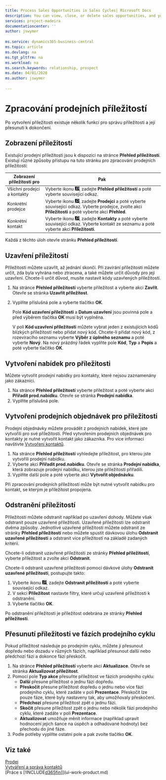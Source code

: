 ```yaml
---
title: Process Sales Opportunities in Sales Cycles| Microsoft Docs
description: You can view, close, or delete sales opportunities, and you can also create quotes and sales orders for opportunities, and move an opportunity through the stages of a sales cycle.
services: project-madeira
documentationcenter: ''
author: jswymer

ms.service: dynamics365-business-central
ms.topic: article
ms.devlang: na
ms.tgt_pltfrm: na
ms.workload: na
ms.search.keywords: relationship, prospect
ms.date: 04/01/2020
ms.author: jswymer

---
```

# Zpracování prodejních příležitostí
Po vytvoření příležitosti existuje několik funkcí pro správu příležitosti a její přesunutí k dokončení.

## Zobrazení příležitostí
Existující prodejní příležitosti jsou k dispozici na stránce **Přehled příležitostí**. Existují různé způsoby přístupu na tuto stránku pro zpracování prodejních příležitostí:

| Zobrazení příležitosti pro | Pak |
| --- | --- |
| Všichni prodejci a kontakty | Vyberte ikonu ![Žárovky, která otevře funkci Řekněte mi](media/ui-search/search_small.png "Řekněte mi, co chcete dělat"), zadejte **Přehled příležitostí** a poté vyberte související odkaz. |
| Konkrétní prodejce | Vyberte ikonu ![Žárovky, která otevře funkci Řekněte mi](media/ui-search/search_small.png "Řekněte mi, co chcete dělat"), zadejte **Prodejci** a poté vyberte související odkaz. Vyberte prodejce, zvolte akci **Příležitosti** a poté vyberte akci **Přehled**. |
| Konkrétní kontakt | Vyberte ikonu ![Žárovky, která otevře funkci Řekněte mi](media/ui-search/search_small.png "Řekněte mi, co chcete dělat"), zadejte **Kontakty** a poté vyberte související odkaz. Vyberte kontakt ze seznamu a poté vyberte akci **Příležitosti**. |

Každá z těchto úloh otevře stránku **Přehled příležitostí**.

## Uzavření příležitostí
Příležitosti můžete uzavřít, až jednání skončí. Při zavírání příležitosti můžete určit, zda byla vyhrána nebo ztracena, a také můžete určit důvody pro její uzavření. Chcete-li určit důvod, musíte nastavit kódy uzavřených příležitostí.

1. Na stránce **Přehled příležitostí** vyberte příležitost a vyberte akci **Zavřít**. Otevře se stránka **Uzavřít příležitost**.
2. Vyplňte příslušná pole a vyberte tlačítko **OK**.

   Pole **Kód uzavření příležitosti** a **Datum uzavření** jsou povinná pole a před výběrem tlačítka **OK** musí být vyplněna.

   V poli **Kód uzavření příležitosti** můžete vybrat jeden z existujících kódů blízkých příležitostí nebo přidat nový kód. Chcete-li přidat nový kód, z rozevíracího seznamu vyberte **Výběr z úplného seznamu** a poté vyberte **Nový**. Na nový prázdný řádek vyplňte pole **Kód**, **Typ** a **Popis** a poté vyberte tlačítko **OK**.

## Vytvoření nabídek pro příležitosti
Můžete vytvořit prodejní nabídky pro kontakty, které nejsou zaznamenány jako zákazníci.

1. Na stránce **Přehled příležitostí** vyberte příležitost a poté vyberte akci **Přiřadit prod.nabídku**. Otevře se stránka **Prodejní nabídka**.
2. Vyplňte příslušná pole.

## Vytvoření prodejních objednávek pro příležitosti
Prodejní objednávky můžete provádět z prodejních nabídek, které jste vytvořili pro své příležitosti. Před vytvořením prodejních objednávek pro kontakty je nutné vytvořit kontakt jako zákazníka. Pro více informací navštivte [Vytvoření kontaktů](marketing-create-contact-companies.md).

1. Na stránce **Přehled příležitostí** vyhledejte příležitost, pro kterou jste vytvořili prodejní nabídku.
2. Vyberte akci **Přiřadit prod.nabídku**. Otevře se stránka **Prodejní nabídka**, která zobrazuje prodejní nabídku, kterou jste příležitosti přiřadili.
3. Vyplňte další pole a poté vyberte akci **Vytvořit objednávku**.

Při zpracování prodejních příležitostí může být nutné vytvořit nabídku pro kontakt, se kterým je příležitost propojena.

## Odstranění příležitostí
Příležitosti můžete odstranit například po uzavření dohody. Můžete však odstranit pouze uzavřené příležitosti. Uzavřené příležitosti lze odstranit dvěma způsoby. Jednotlivé uzavřené příležitosti můžete odstranit ze stránky **Přehled příležitostí** nebo můžete spustit dávkovou úlohu **Odstranit uzavřené příležitosti** a odstranit více příležitostí na základě zadaných kritérií.

Chcete-li odstranit uzavřené příležitosti ze stránky **Přehled příležitostí**, vyberte příležitost a zvolte akci **Odstranit**.

Chcete-li odstranit uzavřené příležitosti pomocí dávkové úlohy **Odstranit uzavřené příležitosti**, postupujte takto:

1. Vyberte ikonu ![Žárovky, která otevře funkci Řekněte mi](media/ui-search/search_small.png "Řekněte mi, co chcete dělat"), zadejte **Odstranit příležitosti** a poté vyberte související odkaz.
2. V sekci **Příležitost** nastavte filtry, které určují uzavřené příležitosti k odstranění.
3. Vyberte tlačítko **OK**.

Po odstranění příležitosti je příležitost odebrána ze stránky **Přehled příležitostí**.

## Přesunutí příležitosti ve fázích prodejního cyklu
Pokud příležitost následuje po prodejním cyklu, můžete ji přesunout dopředu nebo dozadu v různých fázích, například přesunout další nebo předchozí fázi a dokonce fázi přeskočit.

1. Na stránce **Přehled příležitostí** vyberte akci **Aktualizace**.  Otevře se stránka **Aktualizovat příležitost**.
2. Pomocí pole **Typ akce** přesuňte příležitost ve fázích prodejního cyklu:
   * **Další** přesune příležitost o jednu fázi dopředu.
   * **Přeskočit** přesune příležitost dopředu o jednu nebo více fází prodejního cyklu, které zadáte v poli **Prezentace**. Přeskočit lze pouze fáze, které byly nastaveny tak, aby umožňovaly přeskočení.
   * **Předchozí** přesune příležitost zpět o jednu fázi.
   * **Skočit** přesune příležitost zpět o jednu nebo několik fází prodejního cyklu, které zadáte v poli **Prezentace**.
   * **Aktualizovat** umožňuje měnit informace (například upravit hodnocení jejich šance na úspěch a odhadované hodnoty) bez přechodu do jiné fáze.
3. Podle potřeby vyplňte ostatní pole a pak zvolte tlačítko **OK**.

## Viz také
[Prodej](sales-manage-sales.md)  
[Vytváření a správa kontaktů](marketing-contacts.md)  
[Práce s [!INCLUDE[d365fin](includes/d365fin_md.md)]](ui-work-product.md)
